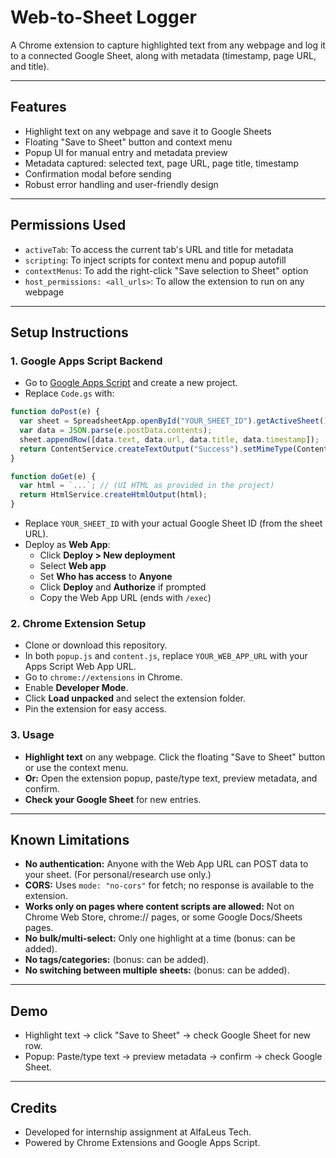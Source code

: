 # Web-to-Sheet Logger

A Chrome extension to capture highlighted text from any webpage and log it to a connected Google Sheet, along with metadata (timestamp, page URL, and title).

---

## Features
- Highlight text on any webpage and save it to Google Sheets
- Floating "Save to Sheet" button and context menu
- Popup UI for manual entry and metadata preview
- Metadata captured: selected text, page URL, page title, timestamp
- Confirmation modal before sending
- Robust error handling and user-friendly design

---

## Permissions Used
- `activeTab`: To access the current tab's URL and title for metadata
- `scripting`: To inject scripts for context menu and popup autofill
- `contextMenus`: To add the right-click "Save selection to Sheet" option
- `host_permissions: <all_urls>`: To allow the extension to run on any webpage

---

## Setup Instructions

### 1. Google Apps Script Backend
- Go to [Google Apps Script](https://script.google.com) and create a new project.
- Replace `Code.gs` with:

```javascript
function doPost(e) {
  var sheet = SpreadsheetApp.openById("YOUR_SHEET_ID").getActiveSheet();
  var data = JSON.parse(e.postData.contents);
  sheet.appendRow([data.text, data.url, data.title, data.timestamp]);
  return ContentService.createTextOutput("Success").setMimeType(ContentService.MimeType.TEXT);
}

function doGet(e) {
  var html = `...`; // (UI HTML as provided in the project)
  return HtmlService.createHtmlOutput(html);
}
```
- Replace `YOUR_SHEET_ID` with your actual Google Sheet ID (from the sheet URL).
- Deploy as **Web App**:
  - Click **Deploy > New deployment**
  - Select **Web app**
  - Set **Who has access** to **Anyone**
  - Click **Deploy** and **Authorize** if prompted
  - Copy the Web App URL (ends with `/exec`)

### 2. Chrome Extension Setup
- Clone or download this repository.
- In both `popup.js` and `content.js`, replace `YOUR_WEB_APP_URL` with your Apps Script Web App URL.
- Go to `chrome://extensions` in Chrome.
- Enable **Developer Mode**.
- Click **Load unpacked** and select the extension folder.
- Pin the extension for easy access.

### 3. Usage
- **Highlight text** on any webpage. Click the floating "Save to Sheet" button or use the context menu.
- **Or:** Open the extension popup, paste/type text, preview metadata, and confirm.
- **Check your Google Sheet** for new entries.

---

## Known Limitations
- **No authentication:** Anyone with the Web App URL can POST data to your sheet. (For personal/research use only.)
- **CORS:** Uses `mode: "no-cors"` for fetch; no response is available to the extension.
- **Works only on pages where content scripts are allowed:** Not on Chrome Web Store, chrome:// pages, or some Google Docs/Sheets pages.
- **No bulk/multi-select:** Only one highlight at a time (bonus: can be added).
- **No tags/categories:** (bonus: can be added).
- **No switching between multiple sheets:** (bonus: can be added).

---

## Demo
- Highlight text → click "Save to Sheet" → check Google Sheet for new row.
- Popup: Paste/type text → preview metadata → confirm → check Google Sheet.

---

## Credits
- Developed for internship assignment at AlfaLeus Tech.
- Powered by Chrome Extensions and Google Apps Script. 
